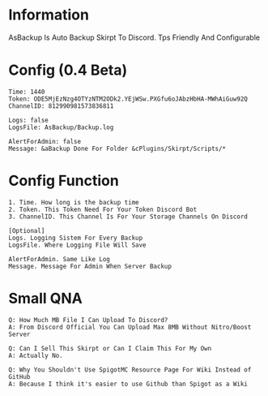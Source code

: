 # Information
AsBackup Is Auto Backup Skirpt To Discord. Tps Friendly And Configurable

# Config (0.4 Beta)
	Time: 1440
	Token: ODE5MjEzNzg4OTYzNTM2ODk2.YEjWSw.PXGfu6oJAbzHbHA-MWhAiGuw92Q
	ChannelID: 812990981573836811

	Logs: false
	LogsFile: AsBackup/Backup.log

	AlertForAdmin: false
	Message: &aBackup Done For Folder &cPlugins/Skirpt/Scripts/*

# Config Function
	1. Time. How long is the backup time
	2. Token. This Token Need For Your Token Discord Bot
	3. ChannelID. This Channel Is For Your Storage Channels On Discord

	[Optional]
	Logs. Logging Sistem For Every Backup
	LogsFile. Where Logging File Will Save

	AlertForAdmin. Same Like Log
	Message. Message For Admin When Server Backup

# Small QNA
	Q: How Much MB File I Can Upload To Discord?
	A: From Discord Official You Can Upload Max 8MB Without Nitro/Boost Server

	Q: Can I Sell This Skirpt or Can I Claim This For My Own
	A: Actually No.

	Q: Why You Shouldn't Use SpigotMC Resource Page For Wiki Instead of GitHub
	A: Because I think it's easier to use Github than Spigot as a Wiki
